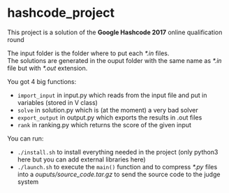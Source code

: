 # hashcode_project

This project is a solution of the **Google Hashcode 2017** online qualification round
  

The input folder is the folder where to put each _*.in_ files.  
The solutions are generated in the ouput folder with the same name as _*.in_ file but with _*.out_ extension.
  

You got 4 big functions: 
- `import_input` in input.py which reads from the input file and put in variables (stored in V class)
- `solve` in solution.py which is (at the moment) a very bad solver
- `export_output` in output.py which exports the results in .out files
- `rank` in ranking.py which returns the score of the given input

You can run:
- `./install.sh` to install everything needed in the project (only python3 here but you can add external libraries here)
- `./launch.sh` to execute the `main()` function and to compress _*.py_ files into a _ouputs/source_code.tar.gz_ to send the source code to the judge system
